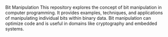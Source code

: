 Bit Manipulation
This repository explores the concept of bit manipulation in computer programming. It provides examples, techniques, and applications of manipulating individual bits within binary data. Bit manipulation can optimize code and is useful in domains like cryptography and embedded systems.
